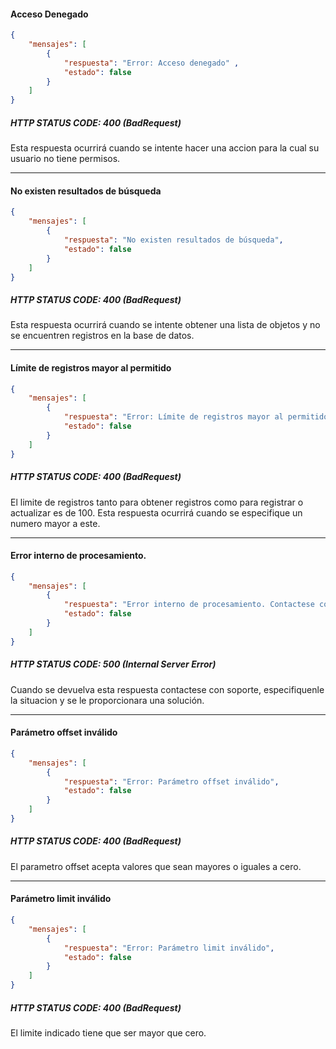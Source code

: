 #### Acceso Denegado
```json
{
    "mensajes": [
        {
            "respuesta": "Error: Acceso denegado" ,
            "estado": false
        }
    ]
}
```
##### HTTP STATUS CODE: 400 (BadRequest)
Esta respuesta ocurrirá cuando se intente hacer una accion para la cual su usuario no tiene permisos.
___
#### No existen resultados de búsqueda
```json
{
    "mensajes": [
        {
            "respuesta": "No existen resultados de búsqueda",
            "estado": false
        }
    ]
}
```
##### HTTP STATUS CODE: 400 (BadRequest)
Esta respuesta ocurrirá cuando se intente obtener una lista de objetos y no se encuentren registros en la base de datos.
___
#### Límite de registros mayor al permitido
```json
{
    "mensajes": [
        {
            "respuesta": "Error: Límite de registros mayor al permitido",
            "estado": false
        }
    ]
}
```
##### HTTP STATUS CODE: 400 (BadRequest)
El limite de registros tanto para obtener registros como para registrar o actualizar es de 100. Esta respuesta ocurrirá cuando se especifique un numero mayor a este.
___
#### Error interno de procesamiento.
```json
{
    "mensajes": [
        {
            "respuesta": "Error interno de procesamiento. Contactese con Soporte de Fidelitytools: soporte@fidelitytools.com",
            "estado": false
        }
    ]
}
```
##### HTTP STATUS CODE: 500 (Internal Server Error)
Cuando se devuelva esta respuesta contactese con soporte, especifiquenle la situacion y se le proporcionara una solución.
___
#### Parámetro offset inválido
```json
{
    "mensajes": [
        {
            "respuesta": "Error: Parámetro offset inválido",
            "estado": false
        }
    ]
}
```
##### HTTP STATUS CODE: 400 (BadRequest)

El parametro offset acepta valores que sean mayores o iguales a cero.
___
#### Parámetro limit inválido
```json
{
    "mensajes": [
        {
            "respuesta": "Error: Parámetro limit inválido",
            "estado": false
        }
    ]
}
```
##### HTTP STATUS CODE: 400 (BadRequest)
El limite indicado tiene que ser mayor que cero.
